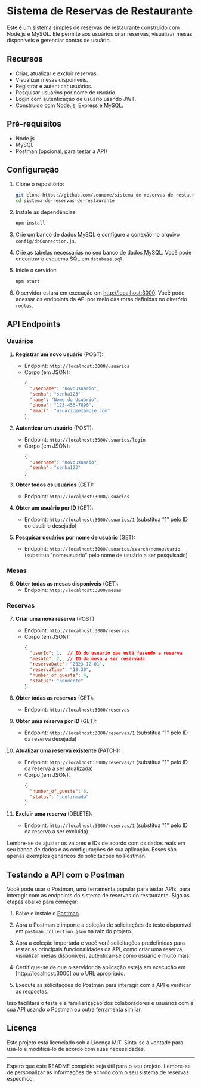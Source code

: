 

# Sistema de Reservas de Restaurante

Este é um sistema simples de reservas de restaurante construído com Node.js e MySQL. Ele permite aos usuários criar reservas, visualizar mesas disponíveis e gerenciar contas de usuário.

## Recursos

- Criar, atualizar e excluir reservas.
- Visualizar mesas disponíveis.
- Registrar e autenticar usuários.
- Pesquisar usuários por nome de usuário.
- Login com autenticação de usuário usando JWT.
- Construído com Node.js, Express e MySQL.

## Pré-requisitos

- Node.js
- MySQL
- Postman (opcional, para testar a API)

## Configuração

1. Clone o repositório:

   ```bash
   git clone https://github.com/seunome/sistema-de-reservas-de-restaurante.git
   cd sistema-de-reservas-de-restaurante
   ```

2. Instale as dependências:

   ```bash
   npm install
   ```

3. Crie um banco de dados MySQL e configure a conexão no arquivo `config/dbConnection.js`.

4. Crie as tabelas necessárias no seu banco de dados MySQL. Você pode encontrar o esquema SQL em `database.sql`.

5. Inicie o servidor:

   ```bash
   npm start
   ```

6. O servidor estará em execução em [http://localhost:3000](http://localhost:3000). Você pode acessar os endpoints da API por meio das rotas definidas no diretório `routes`.

## API Endpoints

### Usuários

1. **Registrar um novo usuário** (POST):
   - Endpoint: `http://localhost:3000/usuarios`
   - Corpo (em JSON):
     ```json
     {
       "username": "novousuario",
       "senha": "senha123",
       "name": "Nome do Usuário",
       "phone": "123-456-7890",
       "email": "usuario@example.com"
     }
     ```

2. **Autenticar um usuário** (POST):
   - Endpoint: `http://localhost:3000/usuarios/login`
   - Corpo (em JSON):
     ```json
     {
       "username": "novousuario",
       "senha": "senha123"
     }
     ```

3. **Obter todos os usuários** (GET):
   - Endpoint: `http://localhost:3000/usuarios`

4. **Obter um usuário por ID** (GET):
   - Endpoint: `http://localhost:3000/usuarios/1` (substitua "1" pelo ID do usuário desejado)

5. **Pesquisar usuários por nome de usuário** (GET):
   - Endpoint: `http://localhost:3000/usuarios/search/nomeusuario` (substitua "nomeusuario" pelo nome de usuário a ser pesquisado)

### Mesas

6. **Obter todas as mesas disponíveis** (GET):
   - Endpoint: `http://localhost:3000/mesas`

### Reservas

7. **Criar uma nova reserva** (POST):
   - Endpoint: `http://localhost:3000/reservas`
   - Corpo (em JSON):
     ```json
     {
       "userId": 1,  // ID do usuário que está fazendo a reserva
       "mesaId": 2,  // ID da mesa a ser reservada
       "reservaDate": "2023-12-01",
       "reservaTime": "18:30",
       "number_of_guests": 4,
       "status": "pendente"
     }
     ```

8. **Obter todas as reservas** (GET):
   - Endpoint: `http://localhost:3000/reservas`

9. **Obter uma reserva por ID** (GET):
   - Endpoint: `http://localhost:3000/reservas/1` (substitua "1" pelo ID da reserva desejada)

10. **Atualizar uma reserva existente** (PATCH):
    - Endpoint: `http://localhost:3000/reservas/1` (substitua "1" pelo ID da reserva a ser atualizada)
    - Corpo (em JSON):
      ```json
      {
        "number_of_guests": 6,
        "status": "confirmada"
      }
      ```

11. **Excluir uma reserva** (DELETE):
    - Endpoint: `http://localhost:3000/reservas/1` (substitua "1" pelo ID da reserva a ser excluída)

Lembre-se de ajustar os valores e IDs de acordo com os dados reais em seu banco de dados e as configurações de sua aplicação. Esses são apenas exemplos genéricos de solicitações no Postman.

## Testando a API com o Postman

Você pode usar o Postman, uma ferramenta popular para testar APIs, para interagir com as endpoints do sistema de reservas do restaurante. Siga as etapas abaixo para começar:

1. Baixe e instale o [Postman](https://www.postman.com/downloads/).

2. Abra o Postman e importe a coleção de solicitações de teste disponível em `postman_collection.json` na raiz do projeto.

3. Abra a coleção importada e você verá solicitações predefinidas para testar as principais funcionalidades da API, como criar uma reserva, visualizar mesas disponíveis, autenticar-se como usuário e muito mais.

4. Certifique-se de que o servidor da aplicação esteja em execução em [http://localhost:3000] ou o URL apropriado.

5. Execute as solicitações do Postman para interagir com a API e verificar as respostas.

Isso facilitará o teste e a familiarização dos colaboradores e usuários com a sua API usando o Postman ou outra ferramenta similar.

## Licença

Este projeto está licenciado sob a Licença MIT. Sinta-se à vontade para usá-lo e modificá-lo de acordo com suas necessidades.

---

Espero que este README completo seja útil para o seu projeto. Lembre-se de personalizar as informações de acordo com o seu sistema de reservas específico.

